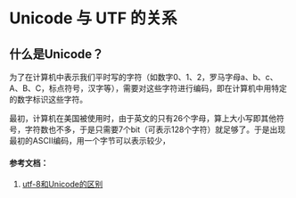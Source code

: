 # Unicode 与 UTF 的关系

## 什么是Unicode？
为了在计算机中表示我们平时写的字符（如数字0、1、2，罗马字母a、b、c、A、B、C，标点符号，汉字等），需要对这些字符进行编码，即在计算机中用特定的数字标识这些字符。

最初，计算机在美国被使用时，由于英文的只有26个字母，算上大小写即其他符号，字符数也不多，于是只需要7个bit（可表示128个字符）就足够了。于是出现最初的ASCII编码，用一个字节可以表示较少，

#### 参考文档：
1. [utf-8和Unicode的区别](https://www.cnblogs.com/dhsz/p/7737480.html)
